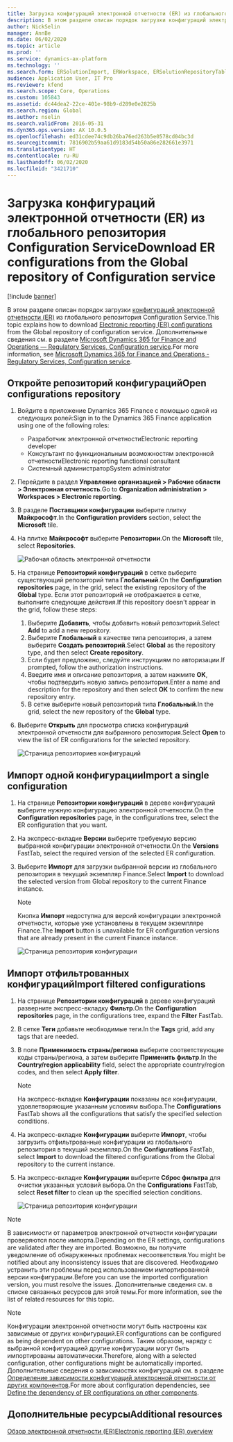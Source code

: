 ```yaml
---
title: Загрузка конфигураций электронной отчетности (ER) из глобального репозитория Configuration Service
description: В этом разделе описан порядок загрузки конфигураций электронной отчетности (ER) из глобального репозитория Configuration Service.
author: NickSelin
manager: AnnBe
ms.date: 06/02/2020
ms.topic: article
ms.prod: ''
ms.service: dynamics-ax-platform
ms.technology: ''
ms.search.form: ERSolutionImport, ERWorkspace, ERSolutionRepositoryTable
audience: Application User, IT Pro
ms.reviewer: kfend
ms.search.scope: Core, Operations
ms.custom: 105843
ms.assetid: dc44dea2-22ce-401e-98b9-d289e0e2825b
ms.search.region: Global
ms.author: nselin
ms.search.validFrom: 2016-05-31
ms.dyn365.ops.version: AX 10.0.5
ms.openlocfilehash: ed31cdee74c9db26ba76ed263b5e0578cd04bc3d
ms.sourcegitcommit: 7816902b59aa61d9183d54b50a86e282661e3971
ms.translationtype: HT
ms.contentlocale: ru-RU
ms.lasthandoff: 06/02/2020
ms.locfileid: "3421710"
---
```

# <a name="download-er-configurations-from-the-global-repository-of-configuration-service"></a><span data-ttu-id="6e913-103">Загрузка конфигураций электронной отчетности (ER) из глобального репозитория Configuration Service</span><span class="sxs-lookup"><span data-stu-id="6e913-103">Download ER configurations from the Global repository of Configuration service</span></span>

[!include [banner](../includes/banner.md)]

<span data-ttu-id="6e913-104">В этом разделе описан порядок загрузки [конфигураций электронной отчетности (ER)](general-electronic-reporting.md#Configuration) из глобального репозитория Configuration Service.</span><span class="sxs-lookup"><span data-stu-id="6e913-104">This topic explains how to download [Electronic reporting (ER) configurations](general-electronic-reporting.md#Configuration) from the Global repository of configuration service.</span></span> <span data-ttu-id="6e913-105">Дополнительные сведения см. в разделе [Microsoft Dynamics 365 for Finance and Operations — Regulatory Services, Configuration service](https://docs.microsoft.com/business-applications-release-notes/october18/dynamics365-finance-operations/regulatory-service-configuration).</span><span class="sxs-lookup"><span data-stu-id="6e913-105">For more information, see [Microsoft Dynamics 365 for Finance and Operations - Regulatory Services, Configuration service](https://docs.microsoft.com/business-applications-release-notes/october18/dynamics365-finance-operations/regulatory-service-configuration).</span></span>

## <a name="open-configurations-repository"></a><span data-ttu-id="6e913-106">Откройте репозиторий конфигураций</span><span class="sxs-lookup"><span data-stu-id="6e913-106">Open configurations repository</span></span>

1. <span data-ttu-id="6e913-107">Войдите в приложение Dynamics 365 Finance с помощью одной из следующих ролей:</span><span class="sxs-lookup"><span data-stu-id="6e913-107">Sign in to the Dynamics 365 Finance application using one of the following roles:</span></span>

    - <span data-ttu-id="6e913-108">Разработчик электронной отчетности</span><span class="sxs-lookup"><span data-stu-id="6e913-108">Electronic reporting developer</span></span>
    - <span data-ttu-id="6e913-109">Консультант по функциональным возможностям электронной отчетности</span><span class="sxs-lookup"><span data-stu-id="6e913-109">Electronic reporting functional consultant</span></span>
    - <span data-ttu-id="6e913-110">Системный администратор</span><span class="sxs-lookup"><span data-stu-id="6e913-110">System administrator</span></span>

2. <span data-ttu-id="6e913-111">Перейдите в раздел **Управление организацией > Рабочие области > Электронная отчетность**.</span><span class="sxs-lookup"><span data-stu-id="6e913-111">Go to **Organization administration > Workspaces > Electronic reporting**.</span></span>
3. <span data-ttu-id="6e913-112">В разделе **Поставщики конфигурации** выберите плитку **Майкрософт**.</span><span class="sxs-lookup"><span data-stu-id="6e913-112">In the **Configuration providers** section, select the **Microsoft** tile.</span></span>
3. <span data-ttu-id="6e913-113">На плитке **Майкрософт** выберите **Репозитории**.</span><span class="sxs-lookup"><span data-stu-id="6e913-113">On the **Microsoft** tile, select **Repositories**.</span></span>

    ![Рабочая область электронной отчетности](./media/er-download-configurations-global-repo-er-workspace.png)

4. <span data-ttu-id="6e913-115">На странице **Репозиторий конфигураций** в сетке выберите существующий репозиторий типа **Глобальный**.</span><span class="sxs-lookup"><span data-stu-id="6e913-115">On the **Configuration repositories** page, in the grid, select the existing repository of the **Global** type.</span></span> <span data-ttu-id="6e913-116">Если этот репозиторий не отображается в сетке, выполните следующие действия.</span><span class="sxs-lookup"><span data-stu-id="6e913-116">If this repository doesn't appear in the grid, follow these steps:</span></span>

    1. <span data-ttu-id="6e913-117">Выберите **Добавить**, чтобы добавить новый репозиторий.</span><span class="sxs-lookup"><span data-stu-id="6e913-117">Select **Add** to add a new repository.</span></span>
    2. <span data-ttu-id="6e913-118">Выберите **Глобальный** в качестве типа репозитория, а затем выберите **Создать репозиторий**.</span><span class="sxs-lookup"><span data-stu-id="6e913-118">Select **Global** as the repository type, and then select **Create repository**.</span></span>
    3. <span data-ttu-id="6e913-119">Если будет предложено, следуйте инструкциям по авторизации.</span><span class="sxs-lookup"><span data-stu-id="6e913-119">If prompted, follow the authorization instructions.</span></span>
    4. <span data-ttu-id="6e913-120">Введите имя и описание репозитория, а затем нажмите **ОК**, чтобы подтвердить новую запись репозитория.</span><span class="sxs-lookup"><span data-stu-id="6e913-120">Enter a name and description for the repository and then select **OK** to confirm the new repository entry.</span></span>
    5. <span data-ttu-id="6e913-121">В сетке выберите новый репозиторий типа **Глобальный**.</span><span class="sxs-lookup"><span data-stu-id="6e913-121">In the grid, select the new repository of the **Global** type.</span></span>

5. <span data-ttu-id="6e913-122">Выберите **Открыть** для просмотра списка конфигураций электронной отчетности для выбранного репозитория.</span><span class="sxs-lookup"><span data-stu-id="6e913-122">Select **Open** to view the list of ER configurations for the selected repository.</span></span>

    ![Страница репозиториев конфигураций](./media/er-download-configurations-global-repo-repositories-list.png)

## <a name="import-a-single-configuration"></a><span data-ttu-id="6e913-124">Импорт одной конфигурации</span><span class="sxs-lookup"><span data-stu-id="6e913-124">Import a single configuration</span></span>

1. <span data-ttu-id="6e913-125">На странице **Репозитории конфигураций** в дереве конфигураций выберите нужную конфигурацию электронной отчетности.</span><span class="sxs-lookup"><span data-stu-id="6e913-125">On the **Configuration repositories** page, in the configurations tree, select the ER configuration that you want.</span></span>
2. <span data-ttu-id="6e913-126">На экспресс-вкладке **Версии** выберите требуемую версию выбранной конфигурации электронной отчетности.</span><span class="sxs-lookup"><span data-stu-id="6e913-126">On the **Versions** FastTab, select the required version of the selected ER configuration.</span></span>
3. <span data-ttu-id="6e913-127">Выберите **Импорт** для загрузки выбранной версии из глобального репозитория в текущий экземпляр Finance.</span><span class="sxs-lookup"><span data-stu-id="6e913-127">Select **Import** to download the selected version from Global repository to the current Finance instance.</span></span>

    > [!NOTE]
    > <span data-ttu-id="6e913-128">Кнопка **Импорт** недоступна для версий конфигурации электронной отчетности, которые уже установлены в текущем экземпляре Finance.</span><span class="sxs-lookup"><span data-stu-id="6e913-128">The **Import** button is unavailable for ER configuration versions that are already present in the current Finance instance.</span></span>

    ![Страница репозитория конфигурации](./media/er-download-configurations-global-repo-repository-content.png)

## <a name="import-filtered-configurations"></a><span data-ttu-id="6e913-130">Импорт отфильтрованных конфигураций</span><span class="sxs-lookup"><span data-stu-id="6e913-130">Import filtered configurations</span></span>

1. <span data-ttu-id="6e913-131">На странице **Репозитории конфигураций** в дереве конфигураций разверните экспресс-вкладку **Фильтр**.</span><span class="sxs-lookup"><span data-stu-id="6e913-131">On the **Configuration repositories** page, in the configurations tree, expand the **Filter** FastTab.</span></span>
2. <span data-ttu-id="6e913-132">В сетке **Теги** добавьте необходимые теги.</span><span class="sxs-lookup"><span data-stu-id="6e913-132">In the **Tags** grid, add any tags that are needed.</span></span>
3. <span data-ttu-id="6e913-133">В поле **Применимость страны/региона** выберите соответствующие коды страны/региона, а затем выберите **Применить фильтр**.</span><span class="sxs-lookup"><span data-stu-id="6e913-133">In the **Country/region applicability** field, select the appropriate country/region codes, and then select  **Apply filter**.</span></span>

    > [!NOTE]
    > <span data-ttu-id="6e913-134">На экспресс-вкладке **Конфигурации** показаны все конфигурации, удовлетворяющие указанным условиям выбора.</span><span class="sxs-lookup"><span data-stu-id="6e913-134">The **Configurations** FastTab shows all the configurations that satisfy the specified selection conditions.</span></span>

4. <span data-ttu-id="6e913-135">На экспресс-вкладке **Конфигурации** выберите **Импорт**, чтобы загрузить отфильтрованные конфигурации из глобального репозитория в текущий экземпляр.</span><span class="sxs-lookup"><span data-stu-id="6e913-135">On the **Configurations** FastTab, select **Import** to download the filtered configurations from the Global repository to the current instance.</span></span>
5. <span data-ttu-id="6e913-136">На экспресс-вкладке **Конфигурации** выберите **Сброс фильтра** для очистки указанных условий выбора.</span><span class="sxs-lookup"><span data-stu-id="6e913-136">On the **Configurations** FastTab, select **Reset filter** to clean up the specified selection conditions.</span></span>

    ![Страница репозитория конфигурации](./media/er-download-configurations-global-repo-filtered-configurations.png)

> [!NOTE]
> <span data-ttu-id="6e913-138">В зависимости от параметров электронной отчетности конфигурации проверяются после импорта.</span><span class="sxs-lookup"><span data-stu-id="6e913-138">Depending on the ER settings, configurations are validated after they are imported.</span></span> <span data-ttu-id="6e913-139">Возможно, вы получите уведомление об обнаруженных проблемах несоответствия.</span><span class="sxs-lookup"><span data-stu-id="6e913-139">You might be notified about any inconsistency issues that are discovered.</span></span> <span data-ttu-id="6e913-140">Необходимо устранить эти проблемы перед использованием импортированной версии конфигурации.</span><span class="sxs-lookup"><span data-stu-id="6e913-140">Before you can use the imported configuration version, you must resolve the issues.</span></span> <span data-ttu-id="6e913-141">Дополнительные сведения см. в списке связанных ресурсов для этой темы.</span><span class="sxs-lookup"><span data-stu-id="6e913-141">For more information, see the list of related resources for this topic.</span></span>

> [!NOTE]
> <span data-ttu-id="6e913-142">Конфигурации электронной отчетности могут быть настроены как зависимые от других конфигураций.</span><span class="sxs-lookup"><span data-stu-id="6e913-142">ER configurations can be configured as being dependent on other configurations.</span></span> <span data-ttu-id="6e913-143">Таким образом, наряду с выбранной конфигурацией другие конфигурации могут быть импортированы автоматически.</span><span class="sxs-lookup"><span data-stu-id="6e913-143">Therefore, along with a selected configuration, other configurations might be automatically imported.</span></span> <span data-ttu-id="6e913-144">Дополнительные сведения о зависимостях конфигураций см. в разделе [Определение зависимости конфигураций электронной отчетности от других компонентов](tasks/er-define-dependency-er-configurations-from-other-components-july-2017.md).</span><span class="sxs-lookup"><span data-stu-id="6e913-144">For more about configuration dependencies, see [Define the dependency of ER configurations on other components](tasks/er-define-dependency-er-configurations-from-other-components-july-2017.md).</span></span>

## <a name="additional-resources"></a><span data-ttu-id="6e913-145">Дополнительные ресурсы</span><span class="sxs-lookup"><span data-stu-id="6e913-145">Additional resources</span></span>

[<span data-ttu-id="6e913-146">Обзор электронной отчетности (ER)</span><span class="sxs-lookup"><span data-stu-id="6e913-146">Electronic reporting (ER) overview</span></span>](general-electronic-reporting.md)
